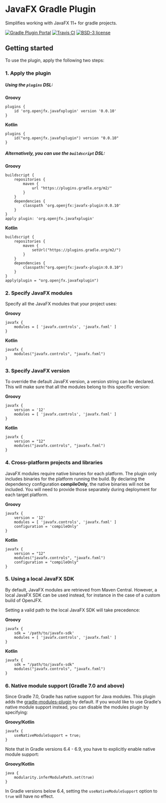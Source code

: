 # JavaFX Gradle Plugin

Simplifies working with JavaFX 11+ for gradle projects.

[![Gradle Plugin Portal](https://img.shields.io/maven-metadata/v/https/plugins.gradle.org/m2/org/openjfx/javafxplugin/org.openjfx.javafxplugin.gradle.plugin/maven-metadata.xml.svg?label=Gradle%20Plugin)](https://plugins.gradle.org/plugin/org.openjfx.javafxplugin)
[![Travis CI](https://api.travis-ci.com/openjfx/javafx-gradle-plugin.svg?branch=master)](https://travis-ci.com/openjfx/javafx-gradle-plugin)
[![BSD-3 license](https://img.shields.io/badge/license-BSD--3-%230778B9.svg)](https://opensource.org/licenses/BSD-3-Clause)

## Getting started

To use the plugin, apply the following two steps:

### 1. Apply the plugin

##### Using the `plugins` DSL:

**Groovy**

    plugins {
        id 'org.openjfx.javafxplugin' version '0.0.10'
    }

**Kotlin**

    plugins {
        id("org.openjfx.javafxplugin") version "0.0.10"
    }

##### Alternatively, you can use the `buildscript` DSL:

**Groovy**

    buildscript {
        repositories {
            maven {
                url "https://plugins.gradle.org/m2/"
            }
        }
        dependencies {
            classpath 'org.openjfx:javafx-plugin:0.0.10'
        }
    }
    apply plugin: 'org.openjfx.javafxplugin'

**Kotlin**

    buildscript {
        repositories {
            maven {
                setUrl("https://plugins.gradle.org/m2/")
            }
        }
        dependencies {
            classpath("org.openjfx:javafx-plugin:0.0.10")
        }
    }
    apply(plugin = "org.openjfx.javafxplugin")

### 2. Specify JavaFX modules

Specify all the JavaFX modules that your project uses:

**Groovy**

    javafx {
        modules = [ 'javafx.controls', 'javafx.fxml' ]
    }

**Kotlin**

    javafx {
        modules("javafx.controls", "javafx.fxml")
    }
    
### 3. Specify JavaFX version

To override the default JavaFX version, a version string can be declared.
This will make sure that all the modules belong to this specific version:

**Groovy**

    javafx {
        version = '12'
        modules = [ 'javafx.controls', 'javafx.fxml' ]
    }

**Kotlin**

    javafx {
        version = "12"
        modules("javafx.controls", "javafx.fxml")
    }

### 4. Cross-platform projects and libraries

JavaFX modules require native binaries for each platform. The plugin only
includes binaries for the platform running the build. By declaring the 
dependency configuration **compileOnly**, the native binaries will not be 
included. You will need to provide those separately during deployment for 
each target platform.

**Groovy**

    javafx {
        version = '12'
        modules = [ 'javafx.controls', 'javafx.fxml' ]
        configuration = 'compileOnly'
    }

**Kotlin**

    javafx {
        version = "12"
        modules("javafx.controls", "javafx.fxml")
        configuration = "compileOnly"
    }

### 5. Using a local JavaFX SDK

By default, JavaFX modules are retrieved from Maven Central. 
However, a local JavaFX SDK can be used instead, for instance in the case of 
a custom build of OpenJFX.

Setting a valid path to the local JavaFX SDK will take precedence:

**Groovy**

    javafx {
        sdk = '/path/to/javafx-sdk'
        modules = [ 'javafx.controls', 'javafx.fxml' ]
    }

**Kotlin**

    javafx {
        sdk = "/path/to/javafx-sdk"
        modules("javafx.controls", "javafx.fxml")
    }

### 6. Native module support (Gradle 7.0 and above)

Since Gradle 7.0, Gradle has native support for Java modules. This plugin adds 
the [gradle-modules-plugin](https://github.com/java9-modularity/gradle-modules-plugin) by default. If you would like to use Gradle's native 
module support instead, you can disable the modules plugin by specifying:

**Groovy/Kotlin**

    javafx {
        useNativeModuleSupport = true;
    }


Note that in Gradle versions 6.4 - 6.9, you have to explicitly enable native
module support:

**Groovy/Kotlin**

    java {
        modularity.inferModulePath.set(true)
    }

In Gradle versions below 6.4, setting the `useNativeModuleSupport` option to `true` 
will have no effect.



